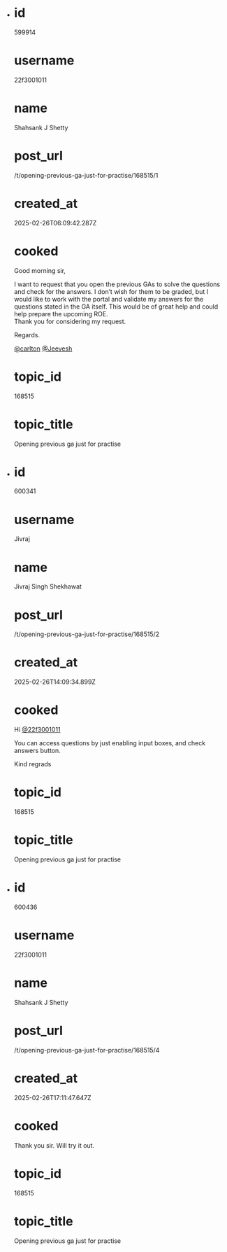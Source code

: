 - # id
  
  599914
  
  # username
  
  22f3001011
  
  # name
  
  Shahsank J Shetty
  
  # post_url
  
  /t/opening-previous-ga-just-for-practise/168515/1
  
  # created_at
  
  2025-02-26T06:09:42.287Z
  
  # cooked
  
  <p>Good morning sir,</p>
  <p>I want to request that you open the previous GAs to solve the questions and check for the answers. I don’t wish for them to be graded, but I would like to work with the portal and validate my answers for the questions stated in the GA itself. This would be of great help and could help prepare the upcoming ROE.<br>
  Thank you for considering my request.</p>
  <p>Regards.</p>
  <p><a class="mention" href="/u/carlton">@carlton</a> <a class="mention" href="/u/jeevesh">@Jeevesh</a></p>
  
  # topic_id
  
  168515
  
  # topic_title
  
  Opening previous ga just for practise
- # id
  
  600341
  
  # username
  
  Jivraj
  
  # name
  
  Jivraj Singh Shekhawat
  
  # post_url
  
  /t/opening-previous-ga-just-for-practise/168515/2
  
  # created_at
  
  2025-02-26T14:09:34.899Z
  
  # cooked
  
  <p>Hi <a class="mention" href="/u/22f3001011">@22f3001011</a></p>
  <p>You can access questions by just enabling input boxes, and check answers button.</p>
  <p>Kind regrads</p>
  
  # topic_id
  
  168515
  
  # topic_title
  
  Opening previous ga just for practise
- # id
  
  600436
  
  # username
  
  22f3001011
  
  # name
  
  Shahsank J Shetty
  
  # post_url
  
  /t/opening-previous-ga-just-for-practise/168515/4
  
  # created_at
  
  2025-02-26T17:11:47.647Z
  
  # cooked
  
  <p>Thank you sir. Will try it out.</p>
  
  # topic_id
  
  168515
  
  # topic_title
  
  Opening previous ga just for practise
